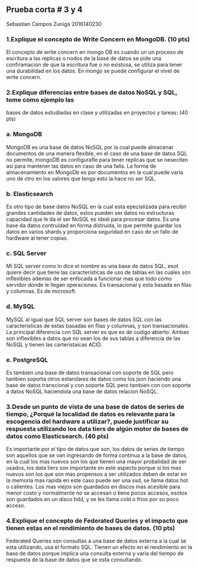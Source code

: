## Prueba corta # 3 y 4

Sebastian Campos Zuniga
2016140230

### 1.Explique el concepto de Write Concern en MongoDB. (10 pts)

El concepto de write concern en mongo DB es cuando un un proceso de escritura a las replicas o nodos de la base de datos se pide una confiramacion de que la escritura fue o no existosa, se utiliza para tener una durabilidad en los datos. En mongo se puede configurar el nivel de write concern.
### 2.Explique diferencias entre bases de datos NoSQL y SQL, tome como ejemplo las
bases de datos estudiadas en clase y utilizadas en proyectos y tareas: (40 pts)
### a. MongoDB
MongoDB es una base de datos NoSQL por la cual puede almacenar documentos de una manera flexible, en el caso de una base de datos SQL no permite, mongoDB es configurafle para tener replicas que se neseciten asi para mantener las datos en caso de una falla. La forma de almacenamiento en MongoDb es por documentos en la cual puede varia uno de otro en los valores que tenga esto la hace no ser SQL.

### b. Elasticsearch
Es otro tipo de base datos NoSQL en la cual esta epecializada para recibir grandes cantidades de datos, estos pueden ser datos no estructuras capacidad que le da el ser NoSQL es ideal para procesar datos. Es una base da datos contruidad en forma distruida, lo que permite guardar los datos en varios shards y proporciona seguridad en caso de un fallo de hardware al tener copias.

### c. SQL Server
Mi SQL server como lo dice el nombre es una base de datos SQL, esot quiere decir que tiene las caracteristicas de uso de tablas en las cuales son inflexibles ademas de ser enfocada a funcionar mas que todo como servidor donde le llegan operaciones. Es transacional y esta basada en filas y columnas. Es de microsoft.

### d. MySQL
MySQL al igual que SQL server son bases de datos SQL con las caracteristicas de estas basadas en filas y columnas, y son transacionales. La principal diferencia con SQL server es que es de codigo abierto. Ambas son inflexibles a datos que no sean los de sus tablas a diferencia de las NoSQL y tienen las carteristaicas ACID.
### e. PostgreSQL
Es tambien una base de datos transacional con soporte de SQL pero tambien soporta otros estandares de datos como los json haciendo una base de datos transcional y con soporte SQL pero tambien con con soporte a datos NoSQL haciendola una base de datos relacion NoSQL.

### 3.Desde un punto de vista de una base de datos de series de tiempo, ¿Porqué la localidad de datos es relevante para la escogencia del hardware a utilizar?, puede justificar su respuesta utilizando los data tiers de algún motor de bases de datos como Elasticsearch. (40 pts)
Es importante por el tipo de datos que son, los datos de series de tiempo son aquellos que se van ingresando de forma continua a la base de datos, en la cual los mas nuevos son los que tienen una mayor probalidad de ser usados, los data tiers son importante en este aspecto porque si los mas nuevos son los que son mas propensos a ser utilizados deben de estar en la memoria mas rapida en este caso puede ser una ssd, se llama datos hot o calientes. Los mas viejos son guardados en discos mas acesible para menor costo y normalmente no se accesan o tiene pocos accesos, esotos son guardados en un disco hdd, y se les llama cold o frios por su poco acceso.
### 4.Explique el concepto de Federated Queries y el impacto que tienen estas en el rendimiento de bases de datos. (10 pts)
Federated Queries son consultas a una base de datos externa a la cual se esta utilizando, usa el formato SQL. Tienen un efecto en el rendimiento en la base de datos porque implica una consulta externa y varia del tiempo de respuesta de la base de datos que se esta consultando.